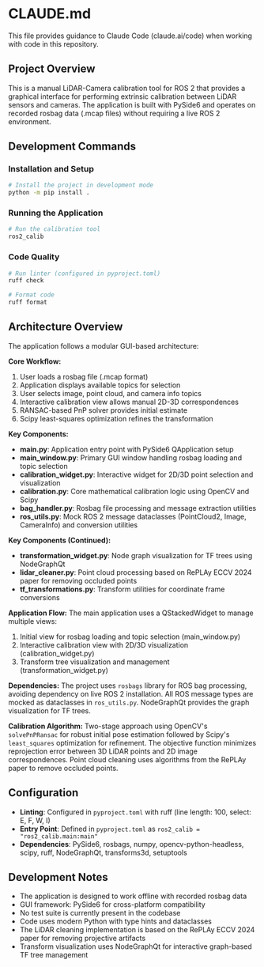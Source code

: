 # CLAUDE.md

This file provides guidance to Claude Code (claude.ai/code) when working with code in this repository.

## Project Overview

This is a manual LiDAR-Camera calibration tool for ROS 2 that provides a graphical interface for performing extrinsic calibration between LiDAR sensors and cameras. The application is built with PySide6 and operates on recorded rosbag data (.mcap files) without requiring a live ROS 2 environment.

## Development Commands

### Installation and Setup
```bash
# Install the project in development mode
python -m pip install .
```

### Running the Application
```bash
# Run the calibration tool
ros2_calib
```

### Code Quality
```bash
# Run linter (configured in pyproject.toml)
ruff check

# Format code
ruff format
```

## Architecture Overview

The application follows a modular GUI-based architecture:

**Core Workflow:**
1. User loads a rosbag file (.mcap format)
2. Application displays available topics for selection
3. User selects image, point cloud, and camera info topics
4. Interactive calibration view allows manual 2D-3D correspondences
5. RANSAC-based PnP solver provides initial estimate
6. Scipy least-squares optimization refines the transformation

**Key Components:**

- **main.py**: Application entry point with PySide6 QApplication setup
- **main_window.py**: Primary GUI window handling rosbag loading and topic selection
- **calibration_widget.py**: Interactive widget for 2D/3D point selection and visualization
- **calibration.py**: Core mathematical calibration logic using OpenCV and Scipy
- **bag_handler.py**: Rosbag file processing and message extraction utilities
- **ros_utils.py**: Mock ROS 2 message dataclasses (PointCloud2, Image, CameraInfo) and conversion utilities

**Key Components (Continued):**

- **transformation_widget.py**: Node graph visualization for TF trees using NodeGraphQt
- **lidar_cleaner.py**: Point cloud processing based on RePLAy ECCV 2024 paper for removing occluded points
- **tf_transformations.py**: Transform utilities for coordinate frame conversions

**Application Flow:** The main application uses a QStackedWidget to manage multiple views:
1. Initial view for rosbag loading and topic selection (main_window.py)  
2. Interactive calibration view with 2D/3D visualization (calibration_widget.py)
3. Transform tree visualization and management (transformation_widget.py)

**Dependencies:** The project uses `rosbags` library for ROS bag processing, avoiding dependency on live ROS 2 installation. All ROS message types are mocked as dataclasses in `ros_utils.py`. NodeGraphQt provides the graph visualization for TF trees.

**Calibration Algorithm:** Two-stage approach using OpenCV's `solvePnPRansac` for robust initial pose estimation followed by Scipy's `least_squares` optimization for refinement. The objective function minimizes reprojection error between 3D LiDAR points and 2D image correspondences. Point cloud cleaning uses algorithms from the RePLAy paper to remove occluded points.

## Configuration

- **Linting**: Configured in `pyproject.toml` with ruff (line length: 100, select: E, F, W, I)
- **Entry Point**: Defined in `pyproject.toml` as `ros2_calib = "ros2_calib.main:main"`
- **Dependencies**: PySide6, rosbags, numpy, opencv-python-headless, scipy, ruff, NodeGraphQt, transforms3d, setuptools

## Development Notes

- The application is designed to work offline with recorded rosbag data
- GUI framework: PySide6 for cross-platform compatibility  
- No test suite is currently present in the codebase
- Code uses modern Python with type hints and dataclasses
- The LiDAR cleaning implementation is based on the RePLAy ECCV 2024 paper for removing projective artifacts
- Transform visualization uses NodeGraphQt for interactive graph-based TF tree management